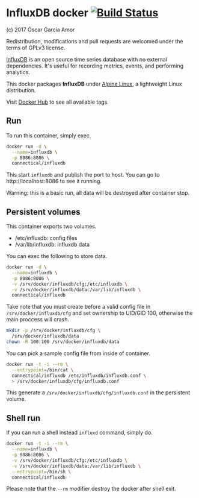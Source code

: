 # InfluxDB docker [![Build Status](https://travis-ci.org/ogarcia/docker-influxdb.svg?branch=master)](https://travis-ci.org/ogarcia/docker-influxdb)

(c) 2017 Óscar García Amor

Redistribution, modifications and pull requests are welcomed under the terms
of GPLv3 license.

[InfluxDB][1] is an open source time series database with no external
dependencies. It's useful for recording metrics, events, and performing
analytics.

This docker packages **InfluxDB** under [Alpine Linux][2], a lightweight
Linux distribution.

Visit [Docker Hub][3] to see all available tags.

[1]: https://www.influxdata.com/
[2]: https://alpinelinux.org/
[3]: https://hub.docker.com/r/connectical/influxdb/

## Run

To run this container, simply exec.

```sh
docker run -d \
  --name=influxdb \
  -p 8086:8086 \
  connectical/influxdb
```

This start `influxdb` and publish the port to host. You can go to
http://localhost:8086 to see it running.

Warning: this is a basic run, all data will be destroyed after container
stop.

## Persistent volumes

This container exports two volumes.

- /etc/influxdb: config files
- /var/lib/influxdb: influxdb data

You can exec the following to store data.

```sh
docker run -d \
  --name=influxdb \
  -p 8086:8086 \
  -v /srv/docker/influxdb/cfg:/etc/influxdb \
  -v /srv/docker/influxdb/data:/var/lib/influxdb \
  connectical/influxdb
```

Take note that you must create before a valid config file in
`/srv/docker/influxdb/cfg` and set ownership to UID/GID 100, otherwise the
main proccess will crash.

```sh
mkdir -p /srv/docker/influxdb/cfg \
  /srv/docker/influxdb/data
chown -R 100:100 /srv/docker/influxdb/data
```

You can pick a sample config file from inside of container.

```sh
docker run -t -i --rm \
  --entrypoint=/bin/cat \
  connectical/influxdb /etc/influxdb/influxdb.conf \
  > /srv/docker/influxdb/cfg/influxdb.conf
```

This generate a `/srv/docker/influxdb/cfg/influxdb.conf` in the persistent
volume.

## Shell run

If you can run a shell instead `influxd` command, simply do.

```sh
docker run -t -i --rm \
  --name=influxdb \
  -p 8086:8086 \
  -v /srv/docker/influxdb/cfg:/etc/influxdb \
  -v /srv/docker/influxdb/data:/var/lib/influxdb \
  --entrypoint=/bin/sh \
  connectical/influxdb
```

Please note that the `--rm` modifier destroy the docker after shell exit.

